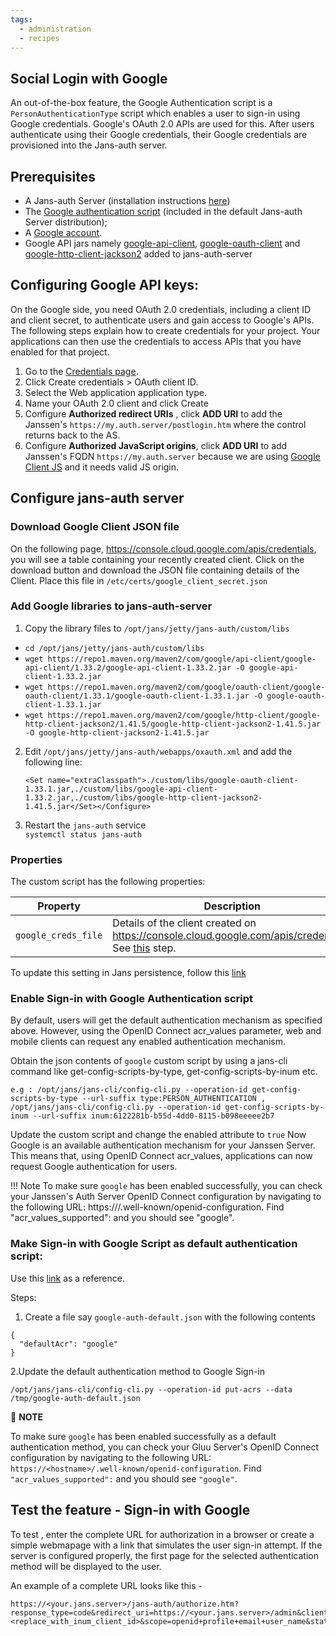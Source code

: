 ```yaml
---
tags:
  - administration
  - recipes
---
```


## Social Login with Google

An out-of-the-box feature, the Google Authentication script is a `PersonAuthenticationType` script which enables a user to sign-in using Google credentials. Google's OAuth 2.0 APIs are used for this. After users authenticate using their Google credentials, their Google credentials are provisioned into the Jans-auth server.

## Prerequisites

- A Jans-auth Server (installation instructions [here](https://github.com/JanssenProject/jans/tree/vreplace-janssen-version/jans-linux-setup#readme))    
- The [Google authentication script](https://github.com/JanssenProject/jans/tree/vreplace-janssen-version/jans-linux-setup/jans_setup/static/extension/person_authentication/GoogleExternalAuthenticator.py) (included in the default Jans-auth Server distribution);   
- A [Google account](https://accounts.google.com/).     
- Google API jars namely [google-api-client](https://repo1.maven.org/maven2/com/google/api-client/google-api-client/1.33.2/google-api-client-1.33.2.jar), [google-oauth-client](https://repo1.maven.org/maven2/com/google/oauth-client/google-oauth-client/1.33.1/google-oauth-client-1.33.1.jar) and [google-http-client-jackson2](https://repo1.maven.org/maven2/com/google/http-client/google-http-client-jackson2/1.41.5/google-http-client-jackson2-1.41.5.jar) added to jans-auth-server


## Configuring Google API keys:

On the Google side, you need OAuth 2.0 credentials, including a client ID and client secret, to authenticate users and gain access to Google's APIs.
The following steps explain how to create credentials for your project. Your applications can then use the credentials to access APIs that you have enabled for that project.

1. Go to the [Credentials page](https://console.developers.google.com/apis/credentials).
2. Click Create credentials > OAuth client ID.
3. Select the Web application application type.
4. Name your OAuth 2.0 client and click Create
5. Configure **Authorized redirect URIs** , click **ADD URI** to add the Janssen's `https://my.auth.server/postlogin.htm` where the control returns back to the AS.
6. Configure **Authorized JavaScript origins**, click **ADD URI** to add Janssen's FQDN `https://my.auth.server` because we are using [Google Client JS](https://developers.google.com/identity/gsi/web/guides/client-library) and it needs valid JS origin.

## Configure jans-auth server

### Download Google Client JSON file
On the following page, https://console.cloud.google.com/apis/credentials, you will see a table containing your recently created client. Click on the download button and download the JSON file containing details of the Client.
Place this file in `/etc/certs/google_client_secret.json`

### Add Google libraries to jans-auth-server

1. Copy the library files to `/opt/jans/jetty/jans-auth/custom/libs`
- `cd /opt/jans/jetty/jans-auth/custom/libs `
- `wget https://repo1.maven.org/maven2/com/google/api-client/google-api-client/1.33.2/google-api-client-1.33.2.jar -O google-api-client-1.33.2.jar`
- `wget https://repo1.maven.org/maven2/com/google/oauth-client/google-oauth-client/1.33.1/google-oauth-client-1.33.1.jar -O google-oauth-client-1.33.1.jar`
- `wget https://repo1.maven.org/maven2/com/google/http-client/google-http-client-jackson2/1.41.5/google-http-client-jackson2-1.41.5.jar -O google-http-client-jackson2-1.41.5.jar`


2. Edit `/opt/jans/jetty/jans-auth/webapps/oxauth.xml` and add the following line:

    ```
    <Set name="extraClasspath">./custom/libs/google-oauth-client-1.33.1.jar,./custom/libs/google-api-client-1.33.2.jar,./custom/libs/google-http-client-jackson2-1.41.5.jar</Set></Configure>
    ```

3. Restart the `jans-auth` service     
` systemctl status jans-auth `

### Properties

The custom script has the following properties:    

|	Property	|	Description		| Input value     |
|-----------------------|-------------------------------|---------------|
|`google_creds_file`		|Details of the client created on https://console.cloud.google.com/apis/credentials. See [this](https://github.com/maduvena/jans-docs/wiki/Google-Authentication-Script/_edit#download-google-client-json-file) step.		| `/etc/certs/google_client_secret.json`|

To update this setting in Jans persistence, follow this [link](https://github.com/JanssenProject/jans-cli/blob/vreplace-janssen-version/docs/cli/cli-custom-scripts.md#update-an-existing-custom-script)

### Enable Sign-in with Google Authentication script
By default, users will get the default authentication mechanism as specified above. However, using the OpenID Connect acr_values parameter, web and mobile clients can request any enabled authentication mechanism.

Obtain the json contents of `google` custom script by using a jans-cli command like get-config-scripts-by-type, get-config-scripts-by-inum etc.
```
e.g : /opt/jans/jans-cli/config-cli.py --operation-id get-config-scripts-by-type --url-suffix type:PERSON_AUTHENTICATION , /opt/jans/jans-cli/config-cli.py --operation-id get-config-scripts-by-inum --url-suffix inum:6122281b-b55d-4dd0-8115-b098eeeee2b7
```
Update the custom script and change the enabled attribute to `true`
Now Google is an available authentication mechanism for your Janssen Server. This means that, using OpenID Connect acr_values, applications can now request Google authentication for users.

!!! Note To make sure `google` has been enabled successfully, you can check your Janssen's Auth Server OpenID Connect configuration by navigating to the following URL: https://<hostname>/.well-known/openid-configuration. Find "acr_values_supported": and you should see "google".

### Make Sign-in with Google Script as default authentication script:

Use this [link](https://github.com/JanssenProject/jans-cli-tui/blob/vreplace-janssen-version/docs/cli/cli-default-authentication-method.md) as a reference.

Steps:
1. Create a file say `google-auth-default.json` with the following contents
```
{
  "defaultAcr": "google"
}
```
2.Update the default authentication method to Google Sign-in
```
/opt/jans/jans-cli/config-cli.py --operation-id put-acrs --data /tmp/google-auth-default.json
```


:memo: **NOTE**

To make sure `google` has been enabled successfully as a default authentication method, you can check your Gluu Server's OpenID Connect configuration by navigating to the following URL: `https://<hostname>/.well-known/openid-configuration`. Find `"acr_values_supported":` and you should see `"google"`.

## Test the feature - Sign-in with Google
To test , enter the complete URL for authorization in a browser or create a simple webmapage with a link that simulates the user sign-in attempt. If the server is configured properly, the first page for the selected authentication method will be displayed to the user.

An example of a complete URL looks like this -
```
https://<your.jans.server>/jans-auth/authorize.htm?response_type=code&redirect_uri=https://<your.jans.server>/admin&client_id=<replace_with_inum_client_id>&scope=openid+profile+email+user_name&state=faad2cdjfdddjfkdf&nonce=dajdffdfsdcfff
```




 
